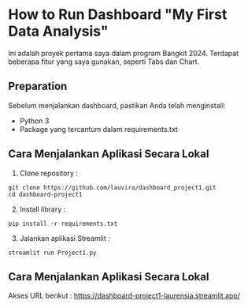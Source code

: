 # How to Run Dashboard "My First Data Analysis" 
Ini adalah proyek pertama saya dalam program Bangkit 2024.
Terdapat beberapa fitur yang saya gunakan, seperti Tabs dan Chart. 


## Preparation
Sebelum menjalankan dashboard, pastikan Anda telah menginstall:
- Python 3 
- Package yang tercantum dalam requirements.txt

## Cara Menjalankan Aplikasi Secara Lokal
1. Clone repository : 
```
git clone https://github.com/lauvira/dashboard_project1.git
cd dashboard-project1
```
2. Install library :
```
pip install -r requirements.txt
```
3. Jalankan aplikasi Streamlit :
```
streamlit run Project1.py
```

## Cara Menjalankan Aplikasi Secara Lokal
Akses URL berikut : https://dashboard-project1-laurensia.streamlit.app/ 
